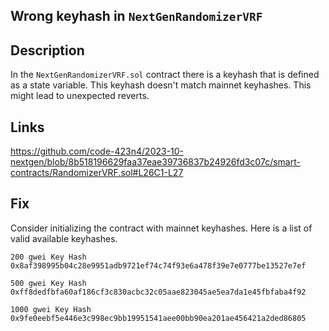 ## Wrong keyhash in `NextGenRandomizerVRF`

## Description
In the `NextGenRandomizerVRF.sol` contract there is a keyhash that is defined as a state variable. This keyhash doesn't match mainnet keyhashes. This might lead to unexpected reverts.

## Links

https://github.com/code-423n4/2023-10-nextgen/blob/8b518196629faa37eae39736837b24926fd3c07c/smart-contracts/RandomizerVRF.sol#L26C1-L27

## Fix

Consider initializing the contract with mainnet keyhashes. Here is a list of valid available keyhashes.

```
200 gwei Key Hash	
0x8af398995b04c28e9951adb9721ef74c74f93e6a478f39e7e0777be13527e7ef

500 gwei Key Hash	
0xff8dedfbfa60af186cf3c830acbc32c05aae823045ae5ea7da1e45fbfaba4f92

1000 gwei Key Hash	
0x9fe0eebf5e446e3c998ec9bb19951541aee00bb90ea201ae456421a2ded86805
```